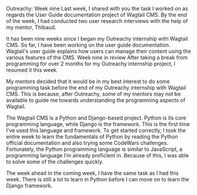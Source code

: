Outreachy: Week nine
Last week, I shared with you the task I worked on as regards the User Guide documentation project of Wagtail CMS. By the end of the week, I had conducted two user research interviews with the help of my mentor, Thibaud.

It has been nine weeks since I began my Outreachy internship with Wagtail CMS. So far, I have been working on the user guide documentation. Wagtail's user guide explains how users can manage their content using the various features of the CMS.
Week nine in review
After taking a break from programming for over 2 months for my Outreachy internship project, I resumed it this week.

My mentors decided that it would be in my best interest to do some programming task before the end of my Outreachy internship with Wagtail CMS. This is because, after Outreachy, some of my mentors may not be available to guide me towards understanding the programming aspects of Wagtail.

The Wagtail CMS is a Python and Django-based project. Python is its core programming language, while Django is the framework. This is the first time I've used this language and framework. To get started correctly, I took the entire week to learn the fundamentals of Python by reading the Python official documentation and also trying some CodeWars challenges. Fortunately, the Python programming language is similar to JavaScript, a programming language I’m already proficient in. Because of this, I was able to solve some of the challenges quickly.

The week ahead
In the coming week, I have the same task as I had this week. There is still a lot to learn in Python before I can move on to learn the Django framework.